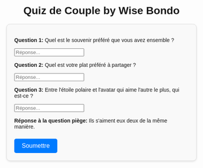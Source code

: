 <!DOCTYPE html>
<html lang="fr">
<head>
    <meta charset="UTF-8">
    <meta name="viewport" content="width=device-width, initial-scale=1.0">
    <title>Quiz de Couple by Wise Bondo</title>
    <style>
        body {
            font-family: Arial, sans-serif;
            text-align: center;
            margin: 0;
            padding: 20px;
        }
        .quiz-container {
            display: inline-block;
            text-align: left;
            background-color: #f9f9f9;
            border: 1px solid #ddd;
            padding: 20px;
            border-radius: 10px;
            box-shadow: 0 2px 5px rgba(0, 0, 0, 0.1);
        }
        .question {
            margin-bottom: 15px;
        }
        button {
            margin-top: 10px;
            padding: 10px 20px;
            font-size: 16px;
            cursor: pointer;
            border: none;
            border-radius: 5px;
            background-color: #007BFF;
            color: white;
        }
        button:hover {
            background-color: #0056b3;
        }
    </style>
</head>
<body>
    <h1>Quiz de Couple by Wise Bondo</h1>
    <div class="quiz-container">
        <div class="question">
            <p><strong>Question 1:</strong> Quel est le souvenir préféré que vous avez ensemble ?</p>
            <input type="text" placeholder="Réponse...">
        </div>
        <div class="question">
            <p><strong>Question 2:</strong> Quel est votre plat préféré à partager ?</p>
            <input type="text" placeholder="Réponse...">
        </div>
        <div class="question">
            <p><strong>Question 3:</strong> Entre l'étoile polaire et l'avatar qui aime l'autre le plus, qui est-ce ?</p>
            <input type="text" placeholder="Réponse...">
        </div>
        <p><strong>Réponse à la question piège:</strong> Ils s'aiment eux deux de la même manière.</p>
        <button onclick="alert('Merci d\'avoir participé au quiz !')">Soumettre</button>
    </div>
</body>
</html>
